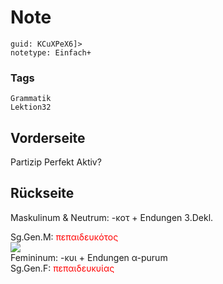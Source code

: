 # Note
```
guid: KCuXPeX6]>
notetype: Einfach+
```

### Tags
```
Grammatik
Lektion32
```

## Vorderseite
Partizip Perfekt Aktiv?

## Rückseite
Maskulinum & Neutrum: -κοτ + Endungen 3.Dekl.<div>
</div><div>Sg.Gen.M: <font color="#ff0000">πεπαιδευκότος</font></div><div><font color="#ff0000">
</font></div><div><img src="paste-d936e96f6544cc4958f92a16673c28948f982ebd.jpg"><font color="#ff0000">
</font><div>
</div><div>Femininum:  -κυι + Endungen α-purum</div></div><div>
</div><div>Sg.Gen.F: <font color="#ff0000">πεπαιδευκυίας</font>
</div><div><font color="#ff0000">
</font></div><div><font color="#ff0000">
</font></div>
